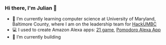 ### Hi there, I'm Julian 👋

- 🏫 I’m currently learning computer science at University of Maryland, Baltimore County, where I am on the leadership team for [HackUMBC](https://www.hackumbc.tech/)
- 💻 I used to create Amazon Alexa apps: [21 game](https://bit.ly/julian-alexa-app), [Pomodoro Alexa App](https://bit.ly/julian-alexa-activity)
- 🔭 I’m currently building


